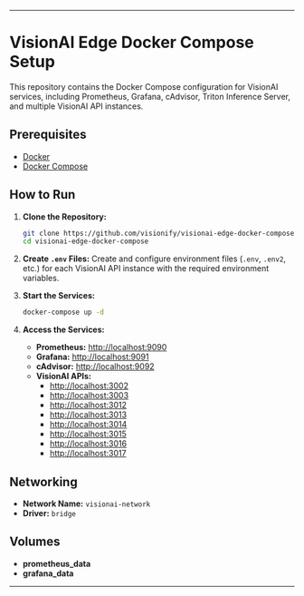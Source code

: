
---

# VisionAI Edge Docker Compose Setup

This repository contains the Docker Compose configuration for VisionAI services, including Prometheus, Grafana, cAdvisor, Triton Inference Server, and multiple VisionAI API instances.

## Prerequisites

- [Docker](https://docs.docker.com/get-docker/)
- [Docker Compose](https://docs.docker.com/compose/install/)

## How to Run

1. **Clone the Repository:**
   ```bash
   git clone https://github.com/visionify/visionai-edge-docker-compose.git
   cd visionai-edge-docker-compose
   ```

2. **Create `.env` Files:**
   Create and configure environment files (`.env`, `.env2`, etc.) for each VisionAI API instance with the required environment variables.

3. **Start the Services:**
   ```bash
   docker-compose up -d
   ```

4. **Access the Services:**
   - **Prometheus:** [http://localhost:9090](http://localhost:9090)
   - **Grafana:** [http://localhost:9091](http://localhost:9091)
   - **cAdvisor:** [http://localhost:9092](http://localhost:9092)
   - **VisionAI APIs:**
     - [http://localhost:3002](http://localhost:3002)
     - [http://localhost:3003](http://localhost:3003)
     - [http://localhost:3012](http://localhost:3012)
     - [http://localhost:3013](http://localhost:3013)
     - [http://localhost:3014](http://localhost:3014)
     - [http://localhost:3015](http://localhost:3015)
     - [http://localhost:3016](http://localhost:3016)
     - [http://localhost:3017](http://localhost:3017)

## Networking

- **Network Name:** `visionai-network`
- **Driver:** `bridge`

## Volumes

- **prometheus_data**
- **grafana_data**

---
